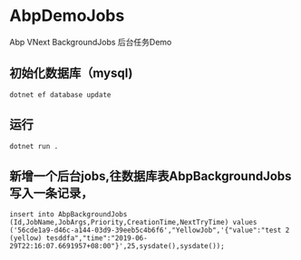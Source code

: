 # AbpDemoJobs
Abp VNext BackgroundJobs 后台任务Demo

## 初始化数据库（mysql)
```
dotnet ef database update
```
## 运行
```
dotnet run .
```
## 新增一个后台jobs,往数据库表AbpBackgroundJobs写入一条记录，
```
insert into AbpBackgroundJobs (Id,JobName,JobArgs,Priority,CreationTime,NextTryTime) values ('56cde1a9-d46c-a144-03d9-39eeb5c4b6f6',"YellowJob",'{"value":"test 2 (yellow) tesddfa","time":"2019-06-29T22:16:07.6691957+08:00"}',25,sysdate(),sysdate());
```
